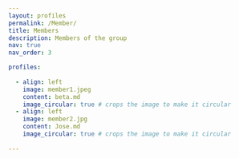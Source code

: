 ```yaml
---
layout: profiles
permalink: /Member/
title: Members
description: Members of the group
nav: true
nav_order: 3

profiles:
 
  - align: left
    image: member1.jpeg
    content: beta.md
    image_circular: true # crops the image to make it circular
  - align: left
    image: member2.jpg
    content: Jose.md
    image_circular: true # crops the image to make it circular
      
---
```


